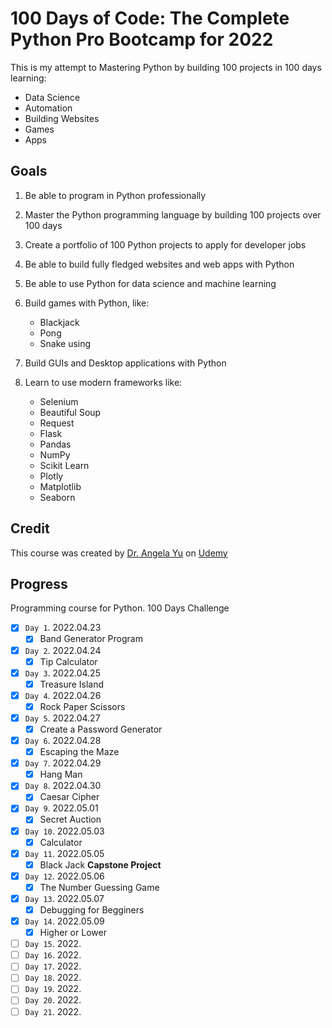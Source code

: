 # 100 Days of Code: The Complete Python Pro Bootcamp for 2022

This is my attempt to Mastering Python by building 100 projects in 100 days learning:

-   Data Science
-   Automation
-   Building Websites
-   Games
-   Apps

## Goals

1. Be able to program in Python professionally
2. Master the Python programming language by building 100 projects over 100 days
3. Create a portfolio of 100 Python projects to apply for developer jobs
4. Be able to build fully fledged websites and web apps with Python
5. Be able to use Python for data science and machine learning
6. Build games with Python, like:

    - Blackjack
    - Pong
    - Snake using

7. Build GUIs and Desktop applications with Python
8. Learn to use modern frameworks like:

    - Selenium
    - Beautiful Soup
    - Request
    - Flask
    - Pandas
    - NumPy
    - Scikit Learn
    - Plotly
    - Matplotlib
    - Seaborn

## Credit

This course was created by [Dr. Angela Yu](https://www.udemy.com/course/100-days-of-code/#instructor-1) on [Udemy](https://www.udemy.com/course/100-days-of-code/)

## Progress

Programming course for Python. 100 Days Challenge

-   [x] `Day 1`. 2022.04.23
    -   [x] Band Generator Program
-   [x] `Day 2`. 2022.04.24
    -   [x] Tip Calculator
-   [x] `Day 3`. 2022.04.25
    -   [x] Treasure Island
-   [x] `Day 4`. 2022.04.26
    -   [x] Rock Paper Scissors
-   [x] `Day 5`. 2022.04.27
    -   [x] Create a Password Generator
-   [x] `Day 6`. 2022.04.28
    -   [x] Escaping the Maze
-   [x] `Day 7`. 2022.04.29
    -   [x] Hang Man
-   [x] `Day 8`. 2022.04.30
    -   [x] Caesar Cipher
-   [x] `Day 9`. 2022.05.01
    -   [x] Secret Auction
-   [x] `Day 10`. 2022.05.03
    -   [x] Calculator
-   [x] `Day 11`. 2022.05.05
    -   [x] Black Jack **Capstone Project**
-   [x] `Day 12`. 2022.05.06
    -   [x] The Number Guessing Game
-   [x] `Day 13`. 2022.05.07
    -   [x] Debugging for Begginers
-   [x] `Day 14`. 2022.05.09
    -   [x] Higher or Lower
-   [ ] `Day 15`. 2022.
-   [ ] `Day 16`. 2022.
-   [ ] `Day 17`. 2022.
-   [ ] `Day 18`. 2022.
-   [ ] `Day 19`. 2022.
-   [ ] `Day 20`. 2022.
-   [ ] `Day 21`. 2022.

